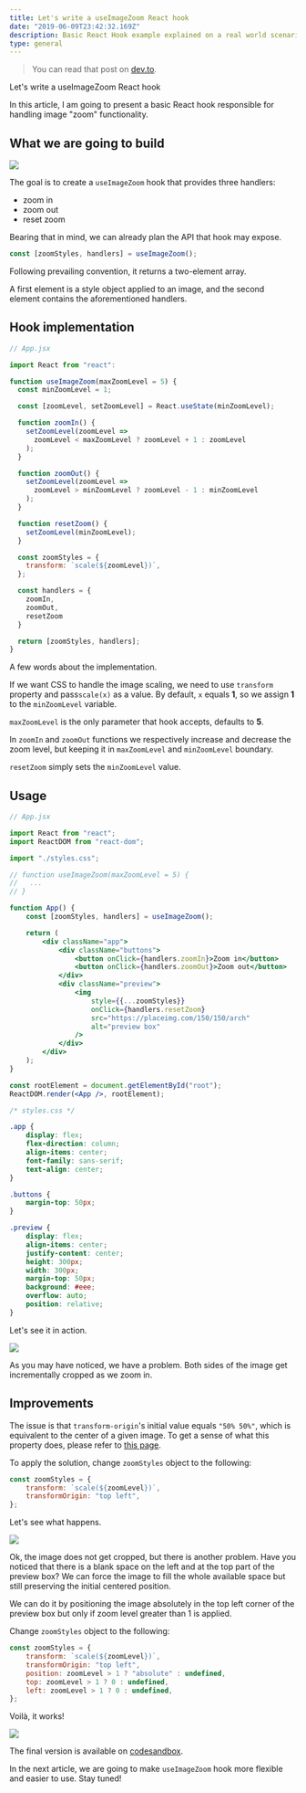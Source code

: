 ```yaml
---
title: Let's write a useImageZoom React hook
date: "2019-06-09T23:42:32.169Z"
description: Basic React Hook example explained on a real world scenario.
type: general
---
```


> You can read that post on [dev.to](https://dev.to/bgord/let-s-write-a-useimagezoom-react-hook-5354).

Let's write a useImageZoom React hook

In this article, I am going to present a basic React hook responsible for handling image "zoom" functionality.

## What we are going to build

![](https://media.giphy.com/media/fSvVcoSiGiCoAHjIYf/giphy.gif)

The goal is to create a `useImageZoom` hook that provides three handlers:

- zoom in
- zoom out
- reset zoom

Bearing that in mind, we can already plan the API that hook may expose.

```js
const [zoomStyles, handlers] = useImageZoom();
```

Following prevailing convention, it returns a two-element array.

A first element is a style object applied to an image, and the second element contains the aforementioned handlers.

## Hook implementation

```jsx
// App.jsx

import React from "react":

function useImageZoom(maxZoomLevel = 5) {
  const minZoomLevel = 1;

  const [zoomLevel, setZoomLevel] = React.useState(minZoomLevel);

  function zoomIn() {
    setZoomLevel(zoomLevel =>
      zoomLevel < maxZoomLevel ? zoomLevel + 1 : zoomLevel
    );
  }

  function zoomOut() {
    setZoomLevel(zoomLevel =>
      zoomLevel > minZoomLevel ? zoomLevel - 1 : minZoomLevel
    );
  }

  function resetZoom() {
    setZoomLevel(minZoomLevel);
  }

  const zoomStyles = {
    transform: `scale(${zoomLevel})`,
  };

  const handlers = {
    zoomIn,
    zoomOut,
    resetZoom
  }

  return [zoomStyles, handlers];
}
```

A few words about the implementation.

If we want CSS to handle the image scaling, we need to use `transform` property and pass`scale(x)` as a value. By default, `x` equals **1**, so we assign **1** to the `minZoomLevel` variable.

`maxZoomLevel` is the only parameter that hook accepts, defaults to **5**.

In `zoomIn` and `zoomOut` functions we respectively increase and decrease the zoom level, but keeping it in `maxZoomLevel` and `minZoomLevel` boundary.

`resetZoom` simply sets the `minZoomLevel` value.

## Usage

```jsx
// App.jsx

import React from "react";
import ReactDOM from "react-dom";

import "./styles.css";

// function useImageZoom(maxZoomLevel = 5) {
//   ...
// }

function App() {
	const [zoomStyles, handlers] = useImageZoom();

	return (
		<div className="app">
			<div className="buttons">
				<button onClick={handlers.zoomIn}>Zoom in</button>
				<button onClick={handlers.zoomOut}>Zoom out</button>
			</div>
			<div className="preview">
				<img
					style={{...zoomStyles}}
					onClick={handlers.resetZoom}
					src="https://placeimg.com/150/150/arch"
					alt="preview box"
				/>
			</div>
		</div>
	);
}

const rootElement = document.getElementById("root");
ReactDOM.render(<App />, rootElement);
```

```css
/* styles.css */

.app {
	display: flex;
	flex-direction: column;
	align-items: center;
	font-family: sans-serif;
	text-align: center;
}

.buttons {
	margin-top: 50px;
}

.preview {
	display: flex;
	align-items: center;
	justify-content: center;
	height: 300px;
	width: 300px;
	margin-top: 50px;
	background: #eee;
	overflow: auto;
	position: relative;
}
```

Let's see it in action.

![](https://media.giphy.com/media/lSgQKiX3YqrciMpLP5/giphy.gif)

As you may have noticed, we have a problem. Both sides of the image get incrementally cropped as we zoom in.

## Improvements

The issue is that `transform-origin`'s initial value equals `"50% 50%"`, which is equivalent to the center of a given image. To get a sense of what this property does, please refer to [this page](https://developer.mozilla.org/en-US/docs/Web/CSS/transform-origin).

To apply the solution, change `zoomStyles` object to the following:

```js
const zoomStyles = {
	transform: `scale(${zoomLevel})`,
	transformOrigin: "top left",
};
```

Let's see what happens.

![](https://media.giphy.com/media/d96VPH6TXYw9m01nTB/giphy.gif)

Ok, the image does not get cropped, but there is another problem. Have you noticed that there is a blank space on the left and at the top part of the preview box? We can force the image to fill the whole available space but still preserving the initial centered position.

We can do it by positioning the image absolutely in the top left corner of the preview box but only if zoom level greater than 1 is applied.

Change `zoomStyles` object to the following:

```js
const zoomStyles = {
	transform: `scale(${zoomLevel})`,
	transformOrigin: "top left",
	position: zoomLevel > 1 ? "absolute" : undefined,
	top: zoomLevel > 1 ? 0 : undefined,
	left: zoomLevel > 1 ? 0 : undefined,
};
```

Voilà, it works!

![](https://media.giphy.com/media/fSvVcoSiGiCoAHjIYf/giphy.gif)

The final version is available on [codesandbox](https://codesandbox.io/s/epic-moon-suhcj?fontsize=14).

In the next article, we are going to make `useImageZoom` hook more flexible and easier to use. Stay tuned!
